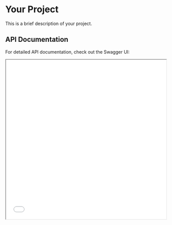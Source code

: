 # Your Project

This is a brief description of your project.

## API Documentation

For detailed API documentation, check out the Swagger UI:

<iframe src="docs/index.html" width="100%" height="500px"></iframe>
